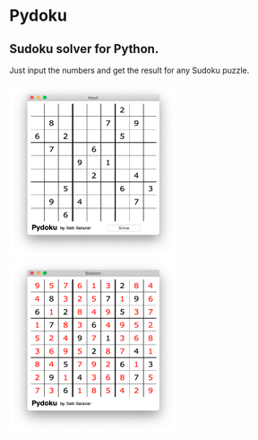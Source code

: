 # Pydoku

## Sudoku solver for Python. 

Just input the numbers and get the result for any Sudoku puzzle.

<img src="images/before.png" width="300" height="310">

<img src="images/after.png" width="300" height="310">